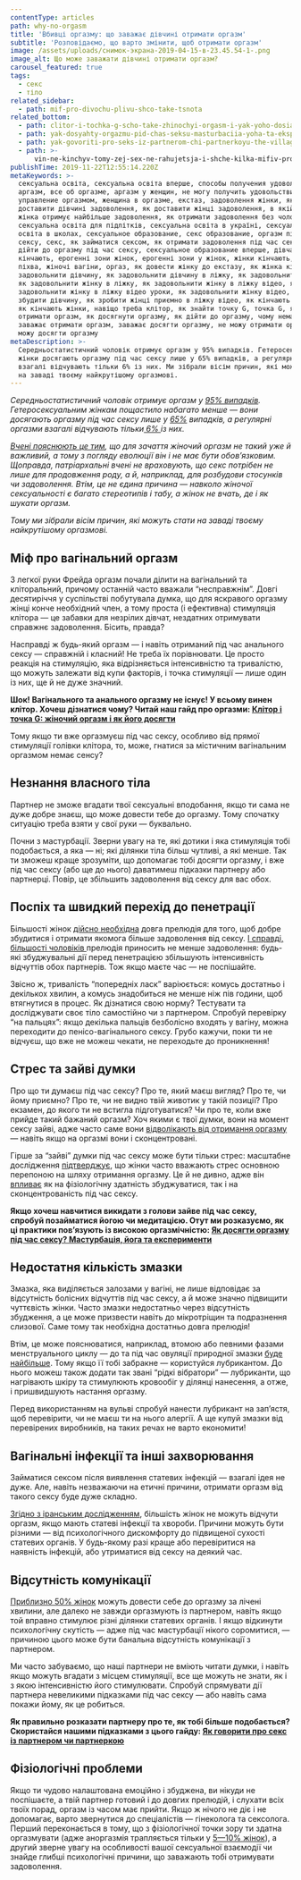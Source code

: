 ```yaml
---
contentType: articles
path: why-no-orgasm
title: 'Вбивці оргазму: що заважає дівчині отримати оргазм'
subtitle: 'Розповідаємо, що варто змінити, щоб отримати оргазм'
image: /assets/uploads/снимок-экрана-2019-04-15-в-23.45.54-1-.png
image_alt: Що може заважати дівчині отримати оргазм?
carousel_featured: true
tags:
  - секс
  - тіло
related_sidebar:
  - path: mif-pro-divochu-plivu-shco-take-tsnota
related_bottom:
  - path: clitor-i-tochka-g-scho-take-zhinochyi-orgasm-i-yak-yoho-dosiahty
  - path: yak-dosyahty-orgazmu-pid-chas-seksu-masturbaciia-yoha-ta-eksperymenty
  - path: yak-govoriti-pro-seks-iz-partnerom-chi-partnerkoyu-the-village
  - path: >-
      vin-ne-kinchyv-tomy-zej-sex-ne-rahujetsja-i-shche-kilka-mifiv-pro-cholovikiv-ta-seks
publishTime: 2019-11-22T12:55:14.220Z
metaKeywords: >-
  сексуальна освіта, сексуальна освіта вперше, способы получения удовольствия,
  аргазм, все об оргазме, аргазм у женщин, не могу получить удовольствие,
  управление оргазмом, женщина в оргазме, екстаз, задоволення жінки, як
  доставити дівчині задоволення, як доставити жінці задоволення, в якій позі
  жінка отримує найбільше задоволення, як отримати задоволення без чоловіка,
  сексуальна освіта для підлітків, сексуальна освіта в україні, сексуальна
  освіта в школах, сексуальное образование, секс образование, оргазм під час
  сексу, секс, як займатися сексом, як отримати задоволення під час сексу, як
  дійти до оргазму під час сексу, сексуальное образование вперше, дівчата
  кінчають, ерогенні зони жінок, ерогенні зони у жінок, жінки кінчають, жіноча
  піхва, жіночі вагіни, оргаз, як довести жінку до екстазу, як жінка кінчає, як
  задовольнити дівчину, як задовольнити дівчину в ліжку, як задовольнити жінку,
  як задовольнити жінку в ліжку, як задовольнити жінку в ліжку відео, як
  задовольнити жінку в ліжку відео уроки, як задовольнити жінку відео, як
  збудити дівчину, як зробити жінці приємно в ліжку відео, як кінчають дівчата,
  як кінчають жінки, навіщо треба клітор, як знайти точку G, точка G, як
  отримати оргазм, як досягнути оргазму, як дійти до оргазму, чому нема оргазму,
  заважає отримати оргазм, заважає досягти оргазму, не можу отримати оргазм, не
  можу досягти оргазму
metaDescription: >-
  Середньостатистичний чоловік отримує оргазм у 95% випадків. Гетеросексуальны
  жінки досягають оргазму під час сексу лише у 65% випадків, а регулярні оргазми
  взагалі відчувають тільки 6% із них. Ми зібрали вісім причин, які можуть стати
  на заваді твоєму найкрутішому оргазмові.
---
```

_Середньостатистичний чоловік отримує оргазм у [95% випадків](https://www.ncbi.nlm.nih.gov/pubmed/28213723). Гетеросексуальним жінкам пощастило набагато менше — вони досягають оргазму під час сексу лише у [65%](https://www.ncbi.nlm.nih.gov/pubmed/28213723) випадків, а регулярні оргазми взагалі відчувають тільки[ 6% ](https://www.ncbi.nlm.nih.gov/pmc/articles/PMC5087699/)із них._ 

_[Вчені пояснюють це тим](https://pdfs.semanticscholar.org/9830/e9342ce4bb092fcba56e924be128e6abb4ad.pdf), що для зачаття жіночий оргазм не такий уже й важливий, а тому з погляду еволюції він і не має бути обов’язковим. Щоправда, патріархальні вчені не враховують, що секс потрібен не лише для продовження роду, а й, наприклад, для розбудови стосунків чи задоволення. Втім, це не єдина причина — навколо жіночої сексуальності є багато стереотипів і табу, а жінок не вчать, де і як шукати оргазм._ 

_Тому ми зібрали вісім причин, які можуть стати на заваді твоєму найкрутішому оргазмові._

## Міф про вагінальний оргазм

З легкої руки Фрейда оргазм почали ділити на вагінальний та кліторальний, причому останній часто вважали “несправжнім”. Довгі десятиріччя у суспільстві побутувала думка, що для яскравого оргазму жінці конче необхідний член, а тому проста (і ефективна) стимуляція клітора — це забавки для незрілих дівчат, нездатних отримувати справжнє задоволення. Бісить, правда? 

Насправді ж будь-який оргазм — і навіть отриманий під час анального сексу — справжній і класний! Не треба їх порівнювати. Це просто реакція на стимуляцію, яка відрізняється інтенсивністю та тривалістю, що можуть залежати від купи факторів, і точка стимуляції — лише один із них, ще й не дуже значний. 

**Шок! Вагінального та анального оргазму не існує! У всьому винен клітор. Хочеш дізнатися чому? Читай наш гайд про оргазми: [Клітор і точка G: жіночий оргазм і як його досягти](https://vpershe.com/articles/clitor-i-tochka-g-scho-take-zhinochyi-orgasm-i-yak-yoho-dosiahty)**

Тому якщо ти вже оргазмуєш під час сексу, особливо від прямої стимуляції голівки клітора, то, може, гнатися за містичним вагінальним оргазмом немає сенсу? 

## Незнання власного тіла

Партнер не зможе вгадати твої сексуальні вподобання, якщо ти сама не дуже добре знаєш, що може довести тебе до оргазму. Тому спочатку ситуацію треба взяти у свої руки — буквально. 

Почни з мастурбації. Зверни увагу на те, які дотики і яка стимуляція тобі подобається, а яка — ні; які ділянки тіла більш чутливі, а які менше. Так ти зможеш краще зрозуміти, що допомагає тобі досягти оргазму, і вже під час сексу (або ще до нього) даватимеш підказки партнеру або партнерці. Повір, це збільшить задоволення від сексу для вас обох.

## Поспіх та швидкий перехід до пенетрації

Більшості жінок [дійсно необхідна](https://www.ncbi.nlm.nih.gov/pubmed/15483367/) довга прелюдія для того, щоб добре збудитися і отримати якомога більше задоволення від сексу. [І справді, більшості чоловіків ](https://www.ncbi.nlm.nih.gov/pubmed/18040768/)прелюдія приносить не менше задоволення: будь-які збуджувальні дії перед пенетрацією збільшують інтенсивність відчуттів обох партнерів. Тож якщо маєте час — не поспішайте. 

Звісно ж, тривалість “попередніх ласк” варіюється: комусь достатньо і декількох хвилин, а комусь знадобиться не менше ніж пів години, щоб втягнутися в процес. Як дізнатися свою норму? Тестувати та досліджувати своє тіло самостійно чи з партнером. Спробуй перевірку “на пальцях”: якщо декілька пальців безболісно входять у вагіну, можна переходити до пенісо-вагінального сексу. Грубо кажучи, поки ти не відчуєш, що вже не можеш чекати, не переходьте до проникнення!

## Стрес та зайві думки

Про що ти думаєш під час сексу? Про те, який маєш вигляд? Про те, чи йому приємно? Про те, чи не видно твій животик у такій позиції? Про екзамен, до якого ти не встигла підготуватися? Чи про те, коли вже прийде такий бажаний оргазм? Хоч якими є твої думки, вони на момент сексу зайві, адже часто саме вони [відволікають від отримання оргазму](https://www.ncbi.nlm.nih.gov/pmc/articles/PMC5653909/) — навіть якщо на оргазмі вони і сконцентровані. 

Гірше за “зайві” думки під час сексу може бути тільки стрес: масштабне дослідження [підтверджує](https://www.ncbi.nlm.nih.gov/pmc/articles/PMC5087699/), що жінки часто вважають стрес основною перепоною на шляху отримання оргазму. Це й не дивно, адже він [впливає](https://www.ncbi.nlm.nih.gov/pmc/articles/PMC4199300/) як на фізіологічну здатність збуджуватися, так і на сконцентрованість під час сексу. 

**Якщо хочеш навчитися викидати з голови зайве під час сексу, спробуй позайматися йогою чи медитацією. Отут ми розказуємо, як ці практики пов’язують із високою оргазмічністю: [Як досягти оргазму під час сексу? Мастурбація, йога та експерименти](https://vpershe.com/articles/yak-dosyahty-orgazmu-pid-chas-seksu-masturbaciia-yoha-ta-eksperymenty)**

## Недостатня кількість змазки

Змазка, яка виділяється залозами у вагіні, не лише відповідає за відсутність болісних відчуттів під час сексу, а й може значно підвищити чуттєвість жінки. Часто змазки недостатньо через відсутність збудження, а це може призвести навіть до мікротріщин та подразнення слизової. Саме тому так необхідна достатньо довга прелюдія! 

Втім, це може пояснюватися, наприклад, втомою або певними фазами менструального циклу — до та під час овуляції природної змазки [буде найбільше](https://www.ncbi.nlm.nih.gov/pubmed/7373030). Тому якщо її тобі забракне — користуйся лубрикантом. До нього можеш також додати так звані “рідкі вібратори” — лубриканти, що нагрівають шкіру та стимулюють кровообіг у ділянці нанесення, а отже, і пришвидшують настання оргазму.

Перед використанням на вульві спробуй нанести лубрикант на зап’ястя, щоб перевірити, чи не маєш ти на нього алергії. А ще купуй змазки від перевірених виробників, на таких речах не варто економити! 

## Вагінальні інфекції та інші захворювання

Займатися сексом після виявлення статевих інфекцій — взагалі ідея не дуже. Але, навіть незважаючи на етичні причини, отримати оргазм від такого сексу буде дуже складно. 

[Згідно з іранським дослідженням](https://www.ncbi.nlm.nih.gov/pmc/articles/PMC5653909/), більшість жінок не можуть відчути оргазм, якщо мають статеві інфекції та хвороби. Причини можуть бути різними — від психологічного дискомфорту до підвищеної сухості статевих органів. У будь-якому разі краще або перевіритися на наявність інфекцій, або утриматися від сексу на деякий час.

## Відсутність комунікації

[Приблизно 50% жінок](https://www.ncbi.nlm.nih.gov/pmc/articles/PMC5087699/) можуть довести себе до оргазму за лічені хвилини, але далеко не завжди оргазмують із партнером, навіть якщо той вправно стимулює різні ділянки статевих органів. І якщо відкинути психологічну скутість — адже під час мастурбації нікого соромитися, — причиною цього може бути банальна відсутність комунікації з партнером. 

Ми часто забуваємо, що наші партнери не вміють читати думки, і навіть якщо можуть вгадати з місцем стимуляції, все ще можуть не знати, як і з якою інтенсивністю його стимулювати. Спробуй спрямувати дії партнера невеликими підказками під час сексу — або навіть сама покажи йому, як це робиться. 

**Як правильно розказати партнеру про те, як тобі більше подобається? Скористайся нашими підказками з цього гайду: [Як говорити про секс із партнером чи партнеркою](https://vpershe.com/sexoteca/yak-govoriti-pro-seks-iz-partnerom-chi-partnerkoyu-the-village)**

## Фізіологічні проблеми

Якщо ти чудово налаштована емоційно і збуджена, ви нікуди не поспішаєте, а твій партнер готовий і до довгих прелюдій, і слухати всіх твоїх порад, оргазм із часом має прийти. Якщо ж нічого не діє і не допомагає, варто звернутися до спеціалістів — гінеколога та сексолога. Перший переконається в тому, що з фізіологічної точки зору ти здатна оргазмувати (адже аноргазмія трапляється тільки у [5—10% жінок](https://books.google.com.ua/books?id=ZuNTDwAAQBAJ&printsec=frontcover&dq=viva+la+vagina&hl=en&sa=X&ved=0ahUKEwjP9dbZo63lAhVk_CoKHbYxArsQ6AEIKTAA#v=onepage&q=viva%20la%20vagina&f=false)), а другий зверне увагу на особливості вашої сексуальної взаємодії чи знайде глибші психологічні причини, що заважають тобі отримувати задоволення.
